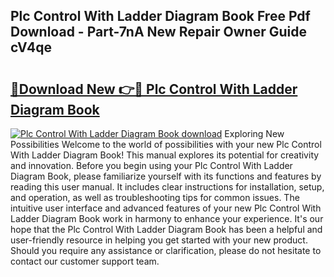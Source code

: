 ## Plc Control With Ladder Diagram Book Free Pdf Download - Part-7nA New Repair Owner Guide cV4qe

# <h2><a href="http://dfjo2j.blite.top/?on=Plc+Control+With+Ladder+Diagram+Book">🔗Download New 👉🔴 Plc Control With Ladder Diagram Book</a></h2>

[![Plc Control With Ladder Diagram Book download](https://i.imgur.com/lujVjoI.png)](http://dfjo2j.blite.top/?on=Plc+Control+With+Ladder+Diagram+Book)
Exploring New Possibilities Welcome to the world of possibilities with your new Plc Control With Ladder Diagram Book! This manual explores its potential for creativity and innovation. Before you begin using your Plc Control With Ladder Diagram Book, please familiarize yourself with its functions and features by reading this user manual. It includes clear instructions for installation, setup, and operation, as well as troubleshooting tips for common issues. The intuitive user interface and advanced features of your new Plc Control With Ladder Diagram Book work in harmony to enhance your experience. It's our hope that the Plc Control With Ladder Diagram Book has been a helpful and user-friendly resource in helping you get started with your new product. Should you require any assistance or clarification, please do not hesitate to contact our customer support team.
